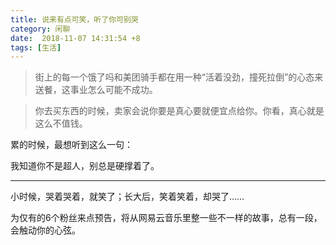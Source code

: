 ```yaml
---
title: 说来有点可笑，听了你可别哭
category: 闲聊
date:  2018-11-07 14:31:54 +8
tags: [生活]
---
```




> 街上的每一个饿了吗和美团骑手都在用一种“活着没劲，撞死拉倒”的心态来送餐，这事业怎么可能不成功。

<!-- more -->


> 你去买东西的时候，卖家会说你要是真心要就便宜点给你。你看，真心就是这么不值钱。



累的时候，最想听到这么一句：

我知道你不是超人，别总是硬撑着了。

---

小时候，哭着哭着，就笑了；长大后，笑着笑着，却哭了……

为仅有的6个粉丝来点预告，将从网易云音乐里整一些不一样的故事，总有一段，会触动你的心弦。
